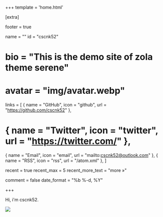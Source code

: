 +++
template = 'home.html'

[extra]

footer = true

name = ""
id = "cscnk52"
# bio = "This is the demo site of zola theme serene"
# avatar = "img/avatar.webp"
links = [
  { name = "GitHub", icon = "github", url = "https://github.com/cscnk52" },
  # { name = "Twitter", icon = "twitter", url = "https://twitter.com/<your-username>" },
  { name = "Email", icon = "email", url = "mailto:cscnk52@outlook.com" },
  { name = "RSS", icon = "rss", url = "/atom.xml" },
]

recent = true
recent_max = 5
recent_more_text = "more »"

comment = false
date_format = "%b %-d, %Y"

+++

Hi, i'm cscnk52.

![](/icon/Written-By-a-Human-Not-By-AI-Badge-black.svg)
